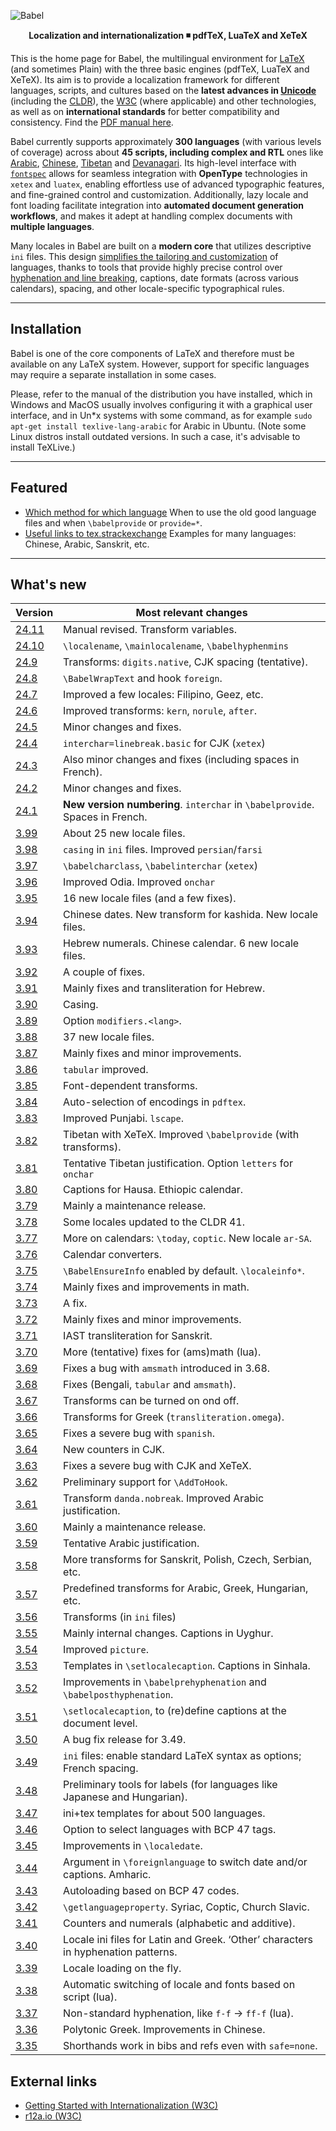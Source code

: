 ![Babel](media/babel-top.png)

<p align='center'>
<strong>Localization and internationalization ◾ pdfTeX, LuaTeX and XeTeX</strong>
</p>

This is the home page for Babel, the multilingual environment for
[LaTeX](https://www.latex-project.org/) (and sometimes Plain) with the
three basic engines (pdfTeX, LuaTeX and XeTeX). Its aim is to provide a
localization framework for different languages, scripts, and cultures
based on the **latest advances in
[Unicode](https://home.unicode.org/)** (including the
[CLDR](http://cldr.unicode.org/)), the
[W3C](https://www.w3.org/groups/wg/i18n-core/publications) (where
applicable) and other technologies, as well as on **international
standards** for better compatibility and consistency. Find the [PDF manual
here](http://mirrors.ctan.org/macros/latex/required/babel/base/babel.pdf).

Babel currently supports approximately **300 languages** (with various
levels of coverage) across about **45 scripts, including complex and
RTL** ones like
[Arabic](https://latex3.github.io/babel/guides/locale-arabic.html),
[Chinese](https://latex3.github.io/babel/guides/locale-chinese.html),
[Tibetan](https://latex3.github.io/babel/news/whats-new-in-babel-3.81.html)
and
[Devanagari](https://latex3.github.io/babel/guides/locale-hindi.html).
Its high-level interface with
[`fontspec`](https://ctan.org/pkg/fontspec?lang=en) allows for seamless
integration with **OpenType** technologies in `xetex` and `luatex`,
enabling effortless use of advanced typographic features, and
fine-grained control and customization. Additionally, lazy locale and
font loading facilitate integration into **automated document
generation workflows**, and makes it adept at handling complex
documents with **multiple languages**.

Many locales in Babel are built on a **modern core** that utilizes
descriptive `ini` files. This design [simplifies the tailoring and
customization](guides/using-babelprovide-to-modify-or-extend-locales.html)
of languages, thanks to tools that provide highly precise control over
[hyphenation and line
breaking](guides/non-standard-hyphenation-with-luatex.html), captions,
date formats (across various calendars), spacing, and other
locale-specific typographical rules.

-----------------------

## Installation

Babel is one of the core components of LaTeX and therefore must be
available on any LaTeX system. However, support for specific languages
may require a separate installation in some cases.

Please, refer to the manual of the distribution you have installed,
which in Windows and MacOS usually involves configuring it with a
graphical user interface, and in Un*x systems with some command, as for
example `sudo apt-get install texlive-lang-arabic` for Arabic in
Ubuntu. (Note some Linux distros install outdated versions. In such a
case, it's advisable to install TeXLive.)

-----------------------

## Featured 

* [Which method for which language](guides/which-method-for-which-language.html)
  When to use the old good language files and when `\babelprovide` or `provide=*`.
* [Useful links to tex.strackexchange](guides/useful-links-to-tex.stackexchange.html)
  Examples for many languages: Chinese, Arabic, Sanskrit, etc.

---------------------------

## What's new 

| Version | Most relevant changes
| --- | --- |
| [24.11](news/whats-new-in-babel-24.11.html) | Manual revised. Transform variables. |
| [24.10](news/whats-new-in-babel-24.10.html) | `\localename`, `\mainlocalename`, `\babelhyphenmins` |
| [24.9](news/whats-new-in-babel-24.9.html) | Transforms: `digits.native`, CJK spacing (tentative). |
| [24.8](news/whats-new-in-babel-24.8.html) | `\BabelWrapText` and hook `foreign`. |
| [24.7](news/whats-new-in-babel-24.7.html) | Improved a few locales: Filipino, Geez, etc. |
| [24.6](news/whats-new-in-babel-24.6.html) | Improved transforms: `kern`, `norule`, `after`. |
| [24.5](news/whats-new-in-babel-24.5.html) | Minor changes and fixes. |
| [24.4](news/whats-new-in-babel-24.4.html) | `interchar=linebreak.basic` for CJK (`xetex`) |
| [24.3](news/whats-new-in-babel-24.3.html) | Also minor changes and fixes (including spaces in French). |
| [24.2](news/whats-new-in-babel-24.2.html) | Minor changes and fixes. |
| [24.1](news/whats-new-in-babel-24.1.html) | **New version numbering**. `interchar` in `\babelprovide`. Spaces in French. |
| [3.99](news/whats-new-in-babel-3.99.html) | About 25 new locale files. |
| [3.98](news/whats-new-in-babel-3.98.html) | `casing` in `ini` files. Improved `persian`/`farsi` |
| [3.97](news/whats-new-in-babel-3.97.html) | `\babelcharclass`, `\babelinterchar` (`xetex`) |
| [3.96](news/whats-new-in-babel-3.96.html) | Improved Odia. Improved `onchar` |
| [3.95](news/whats-new-in-babel-3.95.html) | 16 new locale files (and a few fixes). |
| [3.94](news/whats-new-in-babel-3.94.html) | Chinese dates. New transform for kashida. New locale files. |
| [3.93](news/whats-new-in-babel-3.93.html) | Hebrew numerals. Chinese calendar. 6 new locale files. |
| [3.92](news/whats-new-in-babel-3.92.html) | A couple of fixes.|
| [3.91](news/whats-new-in-babel-3.91.html) | Mainly fixes and transliteration for Hebrew.|
| [3.90](news/whats-new-in-babel-3.90.html) | Casing.|
| [3.89](news/whats-new-in-babel-3.89.html) | Option `modifiers.<lang>`.|
| [3.88](news/whats-new-in-babel-3.88.html) | 37 new locale files. |
| [3.87](news/whats-new-in-babel-3.87.html) | Mainly fixes and minor improvements. |
| [3.86](news/whats-new-in-babel-3.86.html) | `tabular` improved. |
| [3.85](news/whats-new-in-babel-3.85.html) | Font-dependent transforms. |
| [3.84](news/whats-new-in-babel-3.84.html) | Auto-selection of encodings in `pdftex`. |
| [3.83](news/whats-new-in-babel-3.83.html) | Improved Punjabi. `lscape`. |
| [3.82](news/whats-new-in-babel-3.82.html) | Tibetan with XeTeX. Improved `\babelprovide` (with transforms).|
| [3.81](news/whats-new-in-babel-3.81.html) | Tentative Tibetan justification. Option `letters` for `onchar`|
| [3.80](news/whats-new-in-babel-3.80.html) | Captions for Hausa. Ethiopic calendar. |
| [3.79](news/whats-new-in-babel-3.79.html) | Mainly a maintenance release. |
| [3.78](news/whats-new-in-babel-3.78.html) | Some locales updated to the CLDR 41. |
| [3.77](news/whats-new-in-babel-3.77.html) | More on calendars: `\today`, `coptic`. New locale `ar-SA`. |
| [3.76](news/whats-new-in-babel-3.76.html) | Calendar converters. |
| [3.75](news/whats-new-in-babel-3.75.html) | `\BabelEnsureInfo` enabled by default. `\localeinfo*`. |
| [3.74](news/whats-new-in-babel-3.74.html) | Mainly fixes and improvements in math. |
| [3.73](news/whats-new-in-babel-3.73.html) | A fix. |
| [3.72](news/whats-new-in-babel-3.72.html) | Mainly fixes and minor improvements. |
| [3.71](news/whats-new-in-babel-3.71.html) | IAST transliteration for Sanskrit. |
| [3.70](news/whats-new-in-babel-3.70.html) | More (tentative) fixes for (ams)math (lua). |
| [3.69](news/whats-new-in-babel-3.69.html) | Fixes a bug with `amsmath` introduced in 3.68. |
| [3.68](news/whats-new-in-babel-3.68.html) | Fixes (Bengali, `tabular` and `amsmath`). |
| [3.67](news/whats-new-in-babel-3.67.html) | Transforms can be turned on ond off. |
| [3.66](news/whats-new-in-babel-3.66.html) | Transforms for Greek (`transliteration.omega`). |
| [3.65](news/whats-new-in-babel-3.65.html) | Fixes a severe bug with `spanish`. |
| [3.64](news/whats-new-in-babel-3.64.html) | New counters in CJK.  |
| [3.63](news/whats-new-in-babel-3.63.html) | Fixes a severe bug with CJK and XeTeX. |
| [3.62](news/whats-new-in-babel-3.62.html) | Preliminary support for `\AddToHook`. |
| [3.61](news/whats-new-in-babel-3.61.html) | Transform `danda.nobreak`. Improved Arabic justification. |
| [3.60](news/whats-new-in-babel-3.60.html) | Mainly a maintenance release. |
| [3.59](news/whats-new-in-babel-3.59.html) | Tentative Arabic justification. |
| [3.58](news/whats-new-in-babel-3.58.html) | More transforms for Sanskrit, Polish, Czech, Serbian, etc. |
| [3.57](news/whats-new-in-babel-3.57.html) | Predefined transforms for Arabic, Greek, Hungarian, etc. |
| [3.56](news/whats-new-in-babel-3.56.html) | Transforms (in `ini` files) |
| [3.55](news/whats-new-in-babel-3.55.html) | Mainly internal changes. Captions in Uyghur. |
| [3.54](news/whats-new-in-babel-3.54.html) | Improved `picture`. |
| [3.53](news/whats-new-in-babel-3.53.html) | Templates in `\setlocalecaption`. Captions in Sinhala. |
| [3.52](news/whats-new-in-babel-3.52.html) | Improvements in `\babelprehyphenation` and `\babelposthyphenation`. |
| [3.51](news/whats-new-in-babel-3.51.html) | `\setlocalecaption`, to (re)define captions at the document level. |
| [3.50](news/whats-new-in-babel-3.50.html) | A bug fix release for 3.49. |
| [3.49](news/whats-new-in-babel-3.49.html) | `ini` files: enable standard LaTeX syntax as options; French spacing. |
| [3.48](news/whats-new-in-babel-3.48.html) | Preliminary tools for labels (for languages like Japanese and Hungarian). |
| [3.47](news/whats-new-in-babel-3.47.html) | ini+tex templates for about 500 languages.  |
| [3.46](news/whats-new-in-babel-3.46.html) | Option to select languages with BCP 47 tags. |
| [3.45](news/whats-new-in-babel-3.45.html) | Improvements in `\localedate`. |
| [3.44](news/whats-new-in-babel-3.44.html) | Argument in `\foreignlanguage` to switch date and/or captions. Amharic. |
| [3.43](news/whats-new-in-babel-3.43.html) | Autoloading based on BCP 47 codes. |
| [3.42](news/whats-new-in-babel-3.42.html) | `\getlanguageproperty`. Syriac, Coptic, Church Slavic. |
| [3.41](news/whats-new-in-babel-3.41.html) | Counters and numerals (alphabetic and additive). |
| [3.40](news/whats-new-in-babel-3.40.html) | Locale ini files for Latin and Greek. ‘Other’ characters in hyphenation patterns. |
| [3.39](news/whats-new-in-babel-3.39.html) | Locale loading on the fly. |
| [3.38](news/whats-new-in-babel-3.38.html) | Automatic switching of locale and fonts based on script (lua). |
| [3.37](news/whats-new-in-babel-3.37.html) | Non-standard hyphenation, like `f-f` → `ff-f` (lua). |
| [3.36](news/whats-new-in-babel-3.36.html) | Polytonic Greek. Improvements in Chinese. |
| [3.35](news/whats-new-in-babel-3.35.html) | Shorthands work in bibs and refs even with `safe=none`. |

## External links

* [Getting Started with Internationalization
  (W3C)](https://www.w3.org/International/i18n-drafts/getting-started/index.html)
* [r12a.io (W3C)](https://r12a.github.io/)